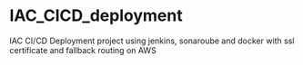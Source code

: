 # IAC_CICD_deployment
IAC CI/CD Deployment project using jenkins, sonaroube and docker with ssl certificate and fallback routing on AWS

